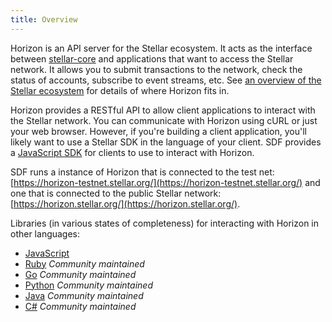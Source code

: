 ```yaml
---
title: Overview
---
```


Horizon is an API server for the Stellar ecosystem.  It acts as the interface between [stellar-core](https://github.com/stellar/stellar-core) and applications that want to access the Stellar network. It allows you to submit transactions to the network, check the status of accounts, subscribe to event streams, etc. See [an overview of the Stellar ecosystem](https://www.stellar.org/developers/learn/) for details of where Horizon fits in.

Horizon provides a RESTful API to allow client applications to interact with the Stellar network. You can communicate with Horizon using cURL or just your web browser. However, if you're building a client application, you'll likely want to use a Stellar SDK in the language of your client.
SDF provides a [JavaScript SDK](https://www.stellar.org/developers/js-stellar-sdk/learn/index.html) for clients to use to interact with Horizon.

SDF runs a instance of Horizon that is connected to the test net: [https://horizon-testnet.stellar.org/](https://horizon-testnet.stellar.org/) and one that is connected to the public Stellar network:
[https://horizon.stellar.org/](https://horizon.stellar.org/).

Libraries (in various states of completeness) for interacting with Horizon in other languages:<br>
- [JavaScript](https://www.stellar.org/developers/learn/js-stellar)
- [Ruby](https://github.com/stellar/ruby-stellar-sdk) *Community maintained*
- [Go](https://github.com/stellar/go-stellar-base) *Community maintained*
- [Python](https://github.com/StellarCN/py-stellar-base) *Community maintained*
- [Java](https://github.com/stellar/java-stellar-base) *Community maintained*
- [C#](https://github.com/QuantozTechnology/csharp-stellar-base) *Community maintained*
